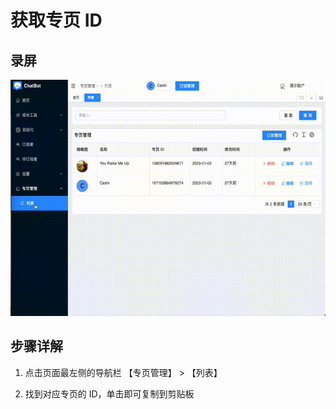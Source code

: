 # 获取专页 ID

## 录屏

![获取专页 ID](../../imgs/get_page_id.gif)

## 步骤详解

1. 点击页面最左侧的导航栏 【专页管理】 > 【列表】

2. 找到对应专页的 ID，单击即可复制到剪贴板
